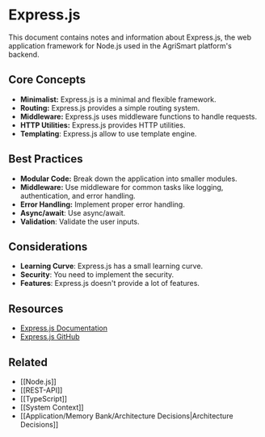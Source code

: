 # Express.js

This document contains notes and information about Express.js, the web application framework for Node.js used in the AgriSmart platform's backend.

## Core Concepts

*   **Minimalist:** Express.js is a minimal and flexible framework.
*   **Routing:** Express.js provides a simple routing system.
*   **Middleware:** Express.js uses middleware functions to handle requests.
* **HTTP Utilities:** Express.js provides HTTP utilities.
* **Templating**: Express.js allow to use template engine.

## Best Practices

*   **Modular Code:** Break down the application into smaller modules.
*   **Middleware:** Use middleware for common tasks like logging, authentication, and error handling.
*   **Error Handling:** Implement proper error handling.
* **Async/await**: Use async/await.
* **Validation**: Validate the user inputs.

## Considerations

* **Learning Curve**: Express.js has a small learning curve.
* **Security**: You need to implement the security.
* **Features**: Express.js doesn't provide a lot of features.

## Resources

*   [Express.js Documentation](https://expressjs.com/en/4x/api.html)
*   [Express.js GitHub](https://github.com/expressjs/express)

## Related

*   [[Node.js]]
*   [[REST-API]]
* [[TypeScript]]
* [[System Context]]
* [[Application/Memory Bank/Architecture Decisions|Architecture Decisions]]
